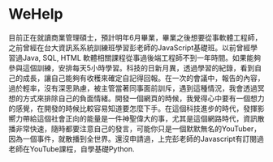 # WeHelp
目前正在就讀商業管理碩士，預計明年6月畢業，畢業之後想要從事軟體工程師，之前曾經在台大資訊系系統訓練班學習彭老師的JavaScript基礎班。以前曾經學習過Java, SQL, HTML 軟體相關課程從事過後端工程師不到一年時間。如果能夠參與這個訓練，安排每天5小時學習。科技的日新月異，透過學習的紀錄，看到自己的成長，讓自己能夠有收穫來確定自記得回報。在一次的會議中，報告的內容，過於輕率，沒有深思熟慮，被主管當著同事面前訓斥，遇到這種情況，我會透過冥想的方式來排除自己的負面情緒。開發一個網頁的時候，我覺得心中要有一個想力的感覺，在開發的時候比較容易知道要怎麼下手。在這個科技進步的時代，發揮影嚮力帶給這個社會正向的能量是一件神聖偉大的事，尤其是這個網路時代，資訊散播非常快速，隨時都要注意自己的發言，可能你只是一個默默無名的YouTuber，因為一個事件，就散播到全世界。還沒申請過，上完彭老師的Javascript有訂閱過老師在YouTube課程，自學基礎Python.

